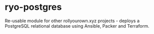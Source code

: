 # ryo-postgres

Re-usable module for other rollyourown.xyz projects - deploys a PostgreSQL relational database using Ansible, Packer and Terraform.
